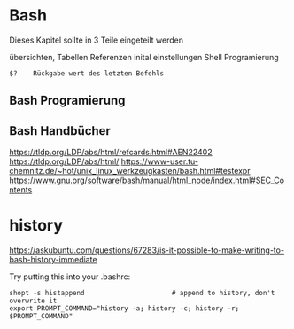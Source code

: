 # Bash

Dieses Kapitel sollte in 3 Teile eingeteilt werden

übersichten, Tabellen Referenzen
inital einstellungen
Shell Programierung



```
$?    Rückgabe wert des letzten Befehls
```


## Bash Programierung

## Bash Handbücher

https://tldp.org/LDP/abs/html/refcards.html#AEN22402
https://tldp.org/LDP/abs/html/
https://www-user.tu-chemnitz.de/~hot/unix_linux_werkzeugkasten/bash.html#testexpr
https://www.gnu.org/software/bash/manual/html_node/index.html#SEC_Contents

# history

https://askubuntu.com/questions/67283/is-it-possible-to-make-writing-to-bash-history-immediate

Try putting this into your .bashrc:
```
shopt -s histappend                      # append to history, don't overwrite it
export PROMPT_COMMAND="history -a; history -c; history -r; $PROMPT_COMMAND"
```
